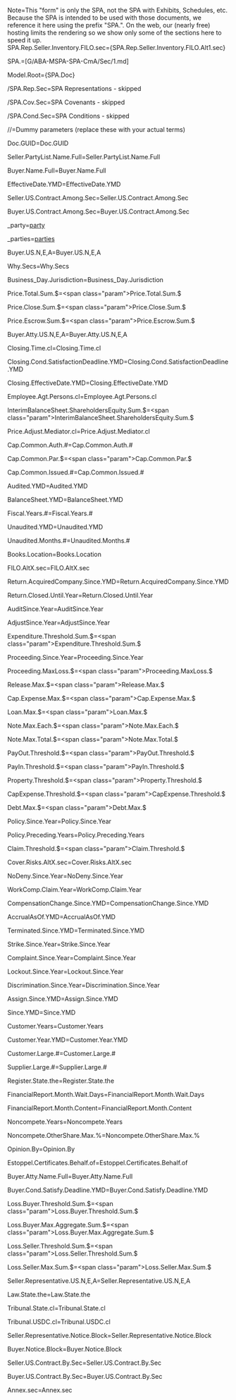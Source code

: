 Note=This "form" is only the SPA, not the SPA with Exhibits, Schedules, etc.  Because the SPA is intended to be used with those documents, we reference it here using the prefix "SPA.".  On the web, our (nearly free) hosting limits the rendering so we show only some of the sections here to speed it up.  
SPA.Rep.Seller.Inventory.FILO.sec={SPA.Rep.Seller.Inventory.FILO.Alt1.sec}

SPA.=[G/ABA-MSPA-SPA-CmA/Sec/1.md]

Model.Root={SPA.Doc}

/SPA.Rep.Sec=SPA Representations - skipped

/SPA.Cov.Sec=SPA Covenants - skipped

/SPA.Cond.Sec=SPA Conditions - skipped

//=Dummy parameters (replace these with your actual terms)

Doc.GUID=<span class="param">Doc.GUID</span>

Seller.PartyList.Name.Full=<span class="param">Seller.PartyList.Name.Full</span>

Buyer.Name.Full=<span class="param">Buyer.Name.Full</span>

EffectiveDate.YMD=<span class="param">EffectiveDate.YMD</span>

Seller.US.Contract.Among.Sec=<span class="param">Seller.US.Contract.Among.Sec</span>

Buyer.US.Contract.Among.Sec=<span class="param">Buyer.US.Contract.Among.Sec</span>

_party=<a href="Def.Party.sec" class="param">party</a>

_parties=<a href="Def.Party.sec" class="param">parties</a>

Buyer.US.N,E,A=<span class="param">Buyer.US.N,E,A</span>

Why.Secs=<span class="param">Why.Secs</span>

Business_Day.Jurisdiction=<span class="param">Business_Day.Jurisdiction</span>

Price.Total.Sum.$=<span class="param">Price.Total.Sum.$</span>

Price.Close.Sum.$=<span class="param">Price.Close.Sum.$</span>

Price.Escrow.Sum.$=<span class="param">Price.Escrow.Sum.$</span>

Buyer.Atty.US.N,E,A=<span class="param">Buyer.Atty.US.N,E,A</span>

Closing.Time.cl=<span class="param">Closing.Time.cl</span>

Closing.Cond.SatisfactionDeadline.YMD=<span class="param">Closing.Cond.SatisfactionDeadline.YMD</span>

Closing.EffectiveDate.YMD=<span class="param">Closing.EffectiveDate.YMD</span>

Employee.Agt.Persons.cl=<span class="param">Employee.Agt.Persons.cl</span>

InterimBalanceSheet.ShareholdersEquity.Sum.$=<span class="param">InterimBalanceSheet.ShareholdersEquity.Sum.$</span>

Price.Adjust.Mediator.cl=<span class="param">Price.Adjust.Mediator.cl</span>

Cap.Common.Auth.#=<span class="param">Cap.Common.Auth.#</span>

Cap.Common.Par.$=<span class="param">Cap.Common.Par.$</span>

Cap.Common.Issued.#=<span class="param">Cap.Common.Issued.#</span>

Audited.YMD=<span class="param">Audited.YMD</span>

BalanceSheet.YMD=<span class="param">BalanceSheet.YMD</span>

Fiscal.Years.#=<span class="param">Fiscal.Years.#</span>

Unaudited.YMD=<span class="param">Unaudited.YMD</span>

Unaudited.Months.#=<span class="param">Unaudited.Months.#</span>

Books.Location=<span class="param">Books.Location</span>

FILO.AltX.sec=<span class="param">FILO.AltX.sec</span>

Return.AcquiredCompany.Since.YMD=<span class="param">Return.AcquiredCompany.Since.YMD</span>

Return.Closed.Until.Year=<span class="param">Return.Closed.Until.Year</span>

AuditSince.Year=<span class="param">AuditSince.Year</span>

AdjustSince.Year=<span class="param">AdjustSince.Year</span>

Expenditure.Threshold.Sum.$=<span class="param">Expenditure.Threshold.Sum.$</span>

Proceeding.Since.Year=<span class="param">Proceeding.Since.Year</span>

Proceeding.MaxLoss.$=<span class="param">Proceeding.MaxLoss.$</span>

Release.Max.$=<span class="param">Release.Max.$</span>

Cap.Expense.Max.$=<span class="param">Cap.Expense.Max.$</span>

Loan.Max.$=<span class="param">Loan.Max.$</span>

Note.Max.Each.$=<span class="param">Note.Max.Each.$</span>

Note.Max.Total.$=<span class="param">Note.Max.Total.$</span>

PayOut.Threshold.$=<span class="param">PayOut.Threshold.$</span>

PayIn.Threshold.$=<span class="param">PayIn.Threshold.$</span>

Property.Threshold.$=<span class="param">Property.Threshold.$</span>

CapExpense.Threshold.$=<span class="param">CapExpense.Threshold.$</span>

Debt.Max.$=<span class="param">Debt.Max.$</span>

Policy.Since.Year=<span class="param">Policy.Since.Year</span>

Policy.Preceding.Years=<span class="param">Policy.Preceding.Years</span>

Claim.Threshold.$=<span class="param">Claim.Threshold.$</span>

Cover.Risks.AltX.sec=<span class="param">Cover.Risks.AltX.sec</span>

NoDeny.Since.Year=<span class="param">NoDeny.Since.Year</span>

WorkComp.Claim.Year=<span class="param">WorkComp.Claim.Year</span>

CompensationChange.Since.YMD=<span class="param">CompensationChange.Since.YMD</span>

AccrualAsOf.YMD=<span class="param">AccrualAsOf.YMD</span>

Terminated.Since.YMD=<span class="param">Terminated.Since.YMD</span>

Strike.Since.Year=<span class="param">Strike.Since.Year</span>

Complaint.Since.Year=<span class="param">Complaint.Since.Year</span>

Lockout.Since.Year=<span class="param">Lockout.Since.Year</span>

Discrimination.Since.Year=<span class="param">Discrimination.Since.Year</span>

Assign.Since.YMD=<span class="param">Assign.Since.YMD</span>

Since.YMD=<span class="param">Since.YMD</span>

Customer.Years=<span class="param">Customer.Years</span>

Customer.Year.YMD=<span class="param">Customer.Year.YMD</span>

Customer.Large.#=<span class="param">Customer.Large.#</span>

Supplier.Large.#=<span class="param">Supplier.Large.#</span>

Register.State.the=<span class="param">Register.State.the</span>

FinancialReport.Month.Wait.Days=<span class="param">FinancialReport.Month.Wait.Days</span>

FinancialReport.Month.Content=<span class="param">FinancialReport.Month.Content</span>

Noncompete.Years=<span class="param">Noncompete.Years</span>

Noncompete.OtherShare.Max.%=<span class="param">Noncompete.OtherShare.Max.%</span>

Opinion.By=<span class="param">Opinion.By</span>

Estoppel.Certificates.Behalf.of=<span class="param">Estoppel.Certificates.Behalf.of</span>

Buyer.Atty.Name.Full=<span class="param">Buyer.Atty.Name.Full</span>

Buyer.Cond.Satisfy.Deadline.YMD=<span class="param">Buyer.Cond.Satisfy.Deadline.YMD</span>

Loss.Buyer.Threshold.Sum.$=<span class="param">Loss.Buyer.Threshold.Sum.$</span>

Loss.Buyer.Max.Aggregate.Sum.$=<span class="param">Loss.Buyer.Max.Aggregate.Sum.$</span>

Loss.Seller.Threshold.Sum.$=<span class="param">Loss.Seller.Threshold.Sum.$</span>

Loss.Seller.Max.Sum.$=<span class="param">Loss.Seller.Max.Sum.$</span>

Seller.Representative.US.N,E,A=<span class="param">Seller.Representative.US.N,E,A</span>

Law.State.the=<span class="param">Law.State.the</span>

Tribunal.State.cl=<span class="param">Tribunal.State.cl</span>

Tribunal.USDC.cl=<span class="param">Tribunal.USDC.cl</span>

Seller.Representative.Notice.Block=<span class="param">Seller.Representative.Notice.Block</span>

Buyer.Notice.Block=<span class="param">Buyer.Notice.Block</span>

Seller.US.Contract.By.Sec=<span class="param">Seller.US.Contract.By.Sec</span>

Buyer.US.Contract.By.Sec=<span class="param">Buyer.US.Contract.By.Sec</span>

Annex.sec=<span class="param">Annex.sec</span>